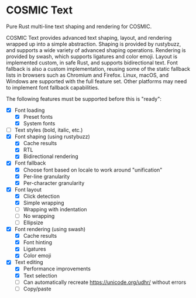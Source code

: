 # COSMIC Text

Pure Rust multi-line text shaping and rendering for COSMIC.

COSMIC Text provides advanced text shaping, layout, and rendering wrapped up
into a simple abstraction. Shaping is provided by rustybuzz, and supports a
wide variety of advanced shaping operations. Rendering is provided by swash,
which supports ligatures and color emoji. Layout is implemented custom, in safe
Rust, and supports bidirectional text. Font fallback is also a custom
implementation, reusing some of the static fallback lists in browsers such as
Chromium and Firefox. Linux, macOS, and Windows are supported with the full
feature set. Other platforms may need to implement font fallback capabilities.

The following features must be supported before this is "ready":

- [x] Font loading
  - [x] Preset fonts
  - [x] System fonts
- [ ] Text styles (bold, italic, etc.)
- [x] Font shaping (using rustybuzz)
  - [x] Cache results
  - [x] RTL
  - [x] Bidirectional rendering
- [x] Font fallback
  - [x] Choose font based on locale to work around "unification"
  - [x] Per-line granularity
  - [x] Per-character granularity
- [x] Font layout
  - [x] Click detection
  - [x] Simple wrapping
  - [ ] Wrapping with indentation
  - [ ] No wrapping
  - [ ] Ellipsize
- [x] Font rendering (using swash)
  - [x] Cache results
  - [x] Font hinting
  - [x] Ligatures
  - [x] Color emoji
- [x] Text editing
    - [x] Performance improvements
    - [x] Text selection
    - [ ] Can automatically recreate https://unicode.org/udhr/ without errors
    - [ ] Copy/paste
